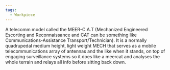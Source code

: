 ```yaml
---
tags:
  - Workpiece
---
```

A telecomm model called the MEER-C.A.T (Mechanized Engineered Escorting and Reconnaissance and CAT can be something like Communications-Assistance Transport/Technician).
It is a normally quadrupedal medium height, light weight MECH that serves as a mobile telecommunications array of antennas and the like when it stands, on top of engaging surveillance systems so it does like a meercat and analyses the whole terrain and relays all info before sitting back down.
